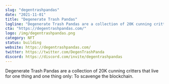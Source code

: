 ```yaml
---
slug: "degentrashpandas"
date: "2021-11-01"
title: "Degenerate Trash Pandas"
logline: "Degenerate Trash Pandas are a collection of 20K cunning critters that live for one thing and one thing only: To scavenge the blockchain."
cta: "https://degentrashpandas.com/"
logo: /img/degentrashpandas.png
category: NFT
status: building
website: https://degentrashpandas.com/
twitter: https://twitter.com/DegenTrashPanda
discord: https://discord.com/invite/degentrashpandas
---
```


Degenerate Trash Pandas are a collection of 20K cunning critters that live for one thing and one thing only: To scavenge the blockchain.
